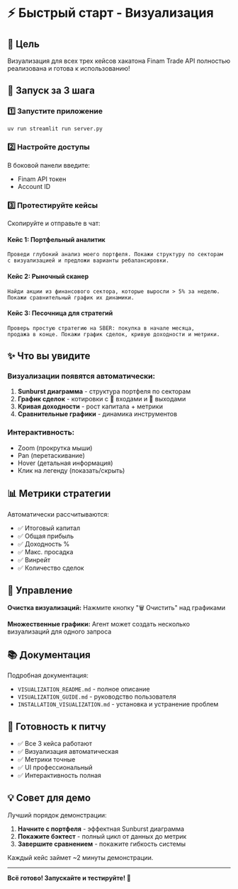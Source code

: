 # ⚡ Быстрый старт - Визуализация

## 🎯 Цель

Визуализация для всех трех кейсов хакатона Finam Trade API полностью реализована и готова к использованию!

## 🚀 Запуск за 3 шага

### 1️⃣ Запустите приложение

```bash
uv run streamlit run server.py
```

### 2️⃣ Настройте доступы

В боковой панели введите:

- Finam API токен
- Account ID

### 3️⃣ Протестируйте кейсы

Скопируйте и отправьте в чат:

#### Кейс 1: Портфельный аналитик

```
Проведи глубокий анализ моего портфеля. Покажи структуру по секторам
с визуализацией и предложи варианты ребалансировки.
```

#### Кейс 2: Рыночный сканер

```
Найди акции из финансового сектора, которые выросли > 5% за неделю.
Покажи сравнительный график их динамики.
```

#### Кейс 3: Песочница для стратегий

```
Проверь простую стратегию на SBER: покупка в начале месяца,
продажа в конце. Покажи график сделок, кривую доходности и метрики.
```

## ✨ Что вы увидите

### Визуализации появятся автоматически:

1. **Sunburst диаграмма** - структура портфеля по секторам
2. **График сделок** - котировки с 🔺 входами и 🔻 выходами
3. **Кривая доходности** - рост капитала + метрики
4. **Сравнительные графики** - динамика инструментов

### Интерактивность:

- Zoom (прокрутка мыши)
- Pan (перетаскивание)
- Hover (детальная информация)
- Клик на легенду (показать/скрыть)

## 📊 Метрики стратегии

Автоматически рассчитываются:

- ✅ Итоговый капитал
- ✅ Общая прибыль
- ✅ Доходность %
- ✅ Макс. просадка
- ✅ Винрейт
- ✅ Количество сделок

## 🎨 Управление

**Очистка визуализаций:**
Нажмите кнопку "🗑️ Очистить" над графиками

**Множественные графики:**
Агент может создать несколько визуализаций для одного запроса

## 📚 Документация

Подробная документация:

- `VISUALIZATION_README.md` - полное описание
- `VISUALIZATION_GUIDE.md` - руководство пользователя
- `INSTALLATION_VISUALIZATION.md` - установка и устранение проблем

## 🎯 Готовность к питчу

- ✅ Все 3 кейса работают
- ✅ Визуализация автоматическая
- ✅ Метрики точные
- ✅ UI профессиональный
- ✅ Интерактивность полная

## 💡 Совет для демо

Лучший порядок демонстрации:

1. **Начните с портфеля** - эффектная Sunburst диаграмма
2. **Покажите бэктест** - полный цикл от данных до метрик
3. **Завершите сравнением** - покажите гибкость системы

Каждый кейс займет ~2 минуты демонстрации.

---

**Всё готово! Запускайте и тестируйте! 🚀**
